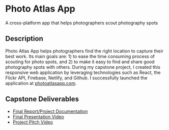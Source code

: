# Photo Atlas App

A cross-platform app that helps photographers scout photography spots

## Description

Photo Atlas App helps photographers find the right location to capture their best work. Its main goals are: 1) to ease the time consuming process of scouting for photo spots, and 2) to make it easy to find and share good photography spots with others. During my capstone project, I created this responsive web application by leveraging technologies such as React, the Flickr API, Firebase, Netlify, and Github. I successfully launched the application at [photoatlasapp.com](https://photoatlasapp.com/).


## Capstone Deliverables
- [Final Report/Project Documentation](../blob/main/PhotoAtlasApp_CapstoneDocumentation.pdf)
- [Final Presentation Video](https://youtu.be/MM728FQKqg4)
- [Project Pitch Video](https://youtu.be/zQqpP19CFC4)